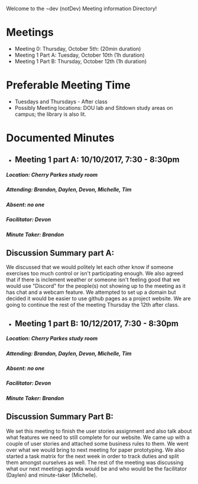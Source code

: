 Welcome to the ¬dev (notDev) Meeting information Directory! 

# **Meetings**
  * Meeting 0: Thursday, October 5th: (20min duration) 
  * Meeting 1 Part A: Tuesday, October 10th (1h duration)
  * Meeting 1 Part B: Thursday, October 12th (1h duration)


# **Preferable Meeting Time**
  * Tuesdays and Thursdays - After class
  * Possibly Meeting locations: DOU lab and Sitdown study areas on campus; the library is also lit.

# **Documented Minutes** 
- ## **Meeting 1 part A: 10/10/2017, 7:30 - 8:30pm**
##### Location: Cherry Parkes study room
##### Attending: Brandon, Daylen, Devon, Michelle, Tim
##### Absent: no one
##### Facilitator: Devon
##### Minute Taker: Brandon

## **Discussion Summary part A:**

We discussed that we would politely let each other know if someone exercises too much control
or isn't participating enough. We also agreed that if there is inclement weather or someone isn't feeling good
that we would use "Discord" for the people(s) not showing up to the meeting as it has chat and a webcam feature.
We attempted to set up a domain but decided it would be easier to use github pages as a project website.
We are going to continue the rest of the meeting Thursday the 12th after class.

- ## **Meeting 1 part B: 10/12/2017, 7:30 - 8:30pm**
##### Location: Cherry Parkes study room
##### Attending: Brandon, Daylen, Devon, Michelle, Tim
##### Absent: no one
##### Facilitator: Devon
##### Minute Taker: Brandon

## **Discussion Summary Part B:**

We set this meeting to finish the user stories assignment and also talk about what features we need to still complete for our
website. We came up with a couple of user stories and attached some business rules to them. We went over what we would bring to next meeting for paper prototyping.
We also started a task matrix for the next week in order to track duties and split them amongst ourselves as well. The rest of the meeting was discussing what
our next meetings agenda would be and who would be the facilitator (Daylen) and minute-taker (Michelle).
